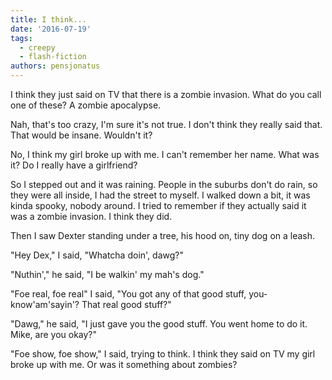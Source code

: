```yaml
---
title: I think...
date: '2016-07-19'
tags:
  - creepy
  - flash-fiction
authors: pensjonatus
---
```


I think they just said on TV that there is a zombie invasion. What do you call
one of these? A zombie apocalypse.

<!-- truncate -->

Nah, that's too crazy, I'm sure it's not true. I don't think they really said
that. That would be insane. Wouldn't it?

No, I think my girl broke up with me. I can't remember her name. What was it? Do
I really have a girlfriend?

So I stepped out and it was raining. People in the suburbs don't do rain, so
they were all inside, I had the street to myself. I walked down a bit, it was
kinda spooky, nobody around. I tried to remember if they actually said it was a
zombie invasion. I think they did.

Then I saw Dexter standing under a tree, his hood on, tiny dog on a leash.

"Hey Dex," I said, "Whatcha doin', dawg?"

"Nuthin'," he said, "I be walkin' my mah's dog."

"Foe real, foe real" I said, "You got any of that good stuff,
you-know'am'sayin'? That real good stuff?"

"Dawg," he said, "I just gave you the good stuff. You went home to do it. Mike,
are you okay?"

"Foe show, foe show," I said, trying to think. I think they said on TV my girl
broke up with me. Or was it something about zombies?
